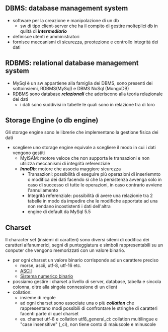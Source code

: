 ## DBMS: database management system
- software per la creazione e manipolazione di un db
  - sw di tipo client-server che ha il compito di gestire molteplici db in qulità di ***intermediario***
- definisce utenti e amministratori
- fornisce meccanismi di sicurezza, preotezione e controllo integrità dei dati <br>

## RDBMS: relational database management system
- MySql è un sw appartiene alla famiglia dei DBMS, sono presenti dei sottoinsiemi, RDBMS(MySql) e DBMS NoSql (MongoDB)
- RDBMS sono database ***relazionali*** che aderiscono alla teoria relazionale dei dati
   - i dati sono suddivisi in tabelle le quali sono in relazione tra di loro<br>
   
## Storage Engine (o db engine)
Gli storage engine sono le librerie che implementano la gestione fisica dei dati
- scegliere uno storage engine equivale a scegliere il modo in cui i dati vengono gestiti
   - MyISAM: motore veloce che non supporta le transazioni e non utilizza meccanismi di integrità referenziale
   - ***InnoDb***: motore che associa maggiore sicurezza
     - Transazioni: possibilità di eseguire più operazioni di inseriemnto o modifica dei dati facendo sì che la persistenza avvenga solo in caso di successo di tutte le operazioni, in caso contrario avviene l'annullamento
     - Integrità referenziale: possibilità di avere una relazionie tra 2 tabelle in modo da impedire che le modifiche apportate ad una non rendano incostistenti i dati dell'altra
     - engine di default da MySql 5.5 <br>

## Charset
Il character set (insiemi di caratteri) sono diversi sitemi di codifica dei caratteri alfanumerici, segni di punteggiatura e simboli rappresentabili su un conputer che vengono memorizzati con un valore binario.
- per ogni charset un valore binario corrisponde ad un carattere preciso
   - morse, ascii, utf-8, utf-16 etc.    
   - [ASCII](https://it.wikipedia.org/wiki/ASCII)
   - [Sistema numerico binario](https://it.wikipedia.org/wiki/Sistema_numerico_binario)
- possiamo gestire i charset a livello di server, database, tabella e sincola colonna, oltre alla singola connessione di un client
- collation:
   - insieme di regole 
   - ad ogni charset sono associate una o più ***collation*** che rappresentano modi possibili di confrontare le stringhe di caratteri facenti parte di quel charset
  - es. charset utf-8 e collation utf8_general_ci: collation multilingue e "case insensitive" (_ci), non tiene conto di maiuscole e minuscole  
